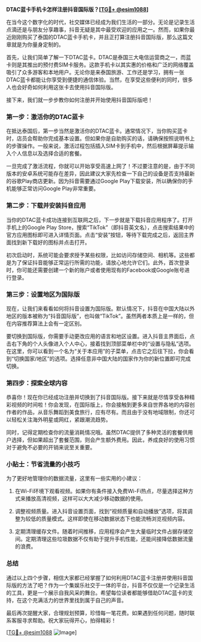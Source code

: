 **DTAC蓝卡手机卡怎样注册抖音国际版？[[TG💪+ @esim1088](https://t.me/s/esim1088)]**

在当今这个数字化的时代，社交媒体已经成为我们生活的一部分。无论是记录生活点滴还是与朋友分享趣事，抖音无疑是其中最受欢迎的应用之一。然而，如果你最近刚刚购买了泰国的DTAC蓝卡手机卡，并且正打算注册抖音国际版，那么这篇文章就是为你量身定制的。

首先，让我们简单了解一下DTAC蓝卡。DTAC是泰国三大电信运营商之一，而蓝卡则是其推出的预付费SIM卡服务。这款手机卡以其实惠的价格和广泛的网络覆盖吸引了众多游客和本地用户。无论你是来泰国旅游、工作还是学习，拥有一张DTAC蓝卡都能让你享受到便捷的通信体验。当然，在享受这些便利的同时，很多人也会好奇如何利用这张卡去使用抖音国际版。

接下来，我们就一步步教你如何注册并开始使用抖音国际版吧！

### 第一步：激活你的DTAC蓝卡

在抵达泰国后，第一步当然是激活你的DTAC蓝卡。通常情况下，当你购买蓝卡时，店员会帮助你完成基本设置。但如果你是自助购买的话，请确保按照说明书上的步骤操作。一般来说，激活过程包括插入SIM卡到手机中，然后根据屏幕提示输入个人信息以及选择合适的套餐。

一旦完成了激活流程，你就可以开始享受高速上网了！不过要注意的是，由于不同版本的安卓系统可能存在差异，因此建议大家先检查一下自己的设备是否支持最新的谷歌Play商店更新。因为抖音需要通过Google Play下载安装，所以确保你的手机能够正常访问Google Play非常重要。

### 第二步：下载并安装抖音应用

当你的DTAC蓝卡成功连接到互联网之后，下一步就是下载抖音应用程序了。打开手机上的Google Play Store，搜索“TikTok”（即抖音英文名），点击搜索结果中的官方应用图标即可进入详情页面。点击“安装”按钮，等待下载完成之后，返回主界面找到新下载好的图标并点击打开。

初次启动时，系统可能会要求授予某些权限，比如访问存储空间、相机等。这些都是为了保证抖音能够正常运行所需的功能，请放心地允许它们。此外，首次登录时，你可能还需要创建一个新的账户或者使用现有的Facebook或Google账号进行登录。

### 第三步：设置地区为国际版

现在，让我们来看看如何将抖音设置为国际版。默认情况下，抖音在中国大陆以外地区的版本被称为“抖音国际版”，也叫做“TikTok”。虽然两者本质上是一样的，但在内容推荐算法上会有一定区别。

要切换到国际版，你需要手动更改应用的语言和地区设置。进入抖音主界面后，点击右下角的个人头像进入个人中心，接着找到顶部菜单栏中的“设置与隐私”选项。在这里，你可以看到一个名为“关于本应用”的子菜单，点击它之后往下拉，你会看到“切换国家/地区”的选项。选择任意非中国大陆的国家作为你的新位置即可完成切换。

### 第四步：探索全球内容

恭喜你！现在你已经成功注册并切换到了抖音国际版。接下来就是尽情享受各种精彩视频的时间啦！你会发现，在国际版上，你会接触到更多来自世界各地的内容创作者的作品，从音乐舞蹈到美食旅行，应有尽有。而且由于没有地域限制，你还可以轻松关注海外明星或网红，紧跟潮流趋势。

同时，记得定期检查你的流量消耗情况哦。虽然DTAC提供了多种灵活的套餐供用户选择，但如果超出了套餐范围，则会产生额外费用。因此，养成良好的使用习惯对于避免不必要的开销来说至关重要。

### 小贴士：节省流量的小技巧

为了更好地管理你的数据流量，这里有一些实用的小建议：

1. 在Wi-Fi环境下观看视频。如果你有条件接入免费Wi-Fi热点，尽量选择这种方式来播放高清视频，这样可以大大减少移动数据的使用。
   
2. 调整视频质量。进入抖音设置页面，找到“视频质量和自动播放”选项，将其调整为较低的质量模式。这样即使在移动数据状态下也能流畅浏览视频内容。

3. 定期清理缓存文件。随着时间推移，应用程序会产生大量临时文件占据存储空间。定期清理这些垃圾数据不仅有助于提升手机性能，还能间接降低数据流量的浪费。

### 总结

通过以上四个步骤，相信大家都已经掌握了如何利用DTAC蓝卡注册并使用抖音国际版的方法了吧？作为一个集娱乐社交于一体的平台，抖音不仅仅是一个记录生活的工具，更是一个展示自我风采的舞台。希望每位读者都能够借助DTAC蓝卡的支持，在这个充满活力的世界里找到属于自己的声音。

最后再次提醒大家，合理规划预算，珍惜每一笔花费。如果遇到任何问题，随时联系客服寻求帮助。祝大家玩得开心，拍得精彩！

[[TG💪+ @esim1088](https://t.me/s/esim1088) ![Image](https://i.postimg.cc/4NQfJmqS/Snipaste-2025-05-13-00-14-12.png)]